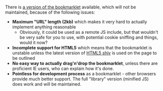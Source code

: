 There is [a version of the bookmarklet](http://h5o.googlecode.com/files/bookmarklet.for.ie.html) available, which will not be maintained, because of the following issues:

  * **Maximum "URL" length (2kb)** which makes it very hard to actually implement anything reasonable
    * Obviously, it could be used as a remote JS include, but that wouldn't be very safe for you to use, with potential cookie sniffing and things, would it now?
  * **Incomplete support for HTML5** which means that the bookmarklet is unstable unless the latest version of [HTML5 shiv](http://code.google.com/p/html5shiv/) is used on the page to be outlined
  * **No easy way to actually drag'n'drop the bookmarklet**, unless there are proficient IE users, who can explain how it's done.
  * **Pointless for development process** as a bookmarklet - other browsers provide much better support. The full "library" version (minified JS) does work and will be maintained.